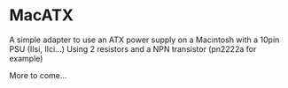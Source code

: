 # MacATX

A simple adapter to use an ATX power supply on a Macintosh with a 10pin PSU (IIsi, IIci...) 
Using 2 resistors and a NPN transistor (pn2222a for example)

More to come...
